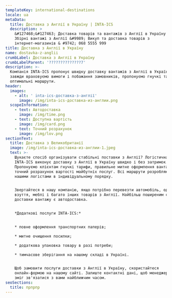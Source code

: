 ```yaml
---
templateKey: international-destinations
locale: ua
metaData:
  title: Доставка з Англії в Україну | INTA-ICS
  description: >
    &#127468;&#127463; Доставка товарів та вантажів з Англії в Україну &#9989;
    Збірні вантажі з Англії &#9989; Викуп та доставка товарів з
    інтернет-магазинів & #9742; 068 5555 999
title: Доставка з Англії в Україну
name: dostavka-z-anglii
crumbLabel: Доставка з Англії в Україну
crumbLabelParent: '??????????????7'
description: >-
  Компанія INTA-ICS пропонує швидку доставку вантажів з Англії в Україну. Ми
  завжди враховуємо вимоги і побажання замовників, пропонуємо гнучкі тарифи і
  оптимальні маршрути.
header:
  images:
    - alt: ' inta-ics-доставка-з-англії'
      image: /img/inta-ics-доставка-из-англии.png
  scopeInformation:
    - text: Автодоставка
      image: /img/time.png
    - text: Доступна вартість
      image: /img/card.png
    - text: Точний розрахунок
      image: /img/lov.png
sectionText:
  title: Доставка з Великобританії
  image: /img/inta-ics-доставка-из-англии-1.jpeg
  text: >-
    Шукаєте спосіб організувати стабільні поставки з Англії? Логістична компанія
    INTA-ICS виконує доставку з Англії в Україну швидко і без затримок.
    Пропонуємо клієнтам гнучкі тарифи, правильне митне оформлення вантажу і
    точний розрахунок вартості майбутніх послуг. Всі маршрути розробляються
    нашими логістами в індивідуальному порядку.


    Звертайтеся в нашу компанію, якщо потрібно перевезти автомобіль, одяг,
    взуття, меблі і багато інших товарів з Англії. Найбільш поширеним способом
    доставки вантажу є автодоставка.


    *Додаткові послуги INTA-ICS:*


    * повне оформлення транспортних паперів;

    * митне очищення посилки;

    * додаткова упаковка товару в разі потреби;

    * тимчасове зберігання на нашому складі в Україні.


    Щоб замовити послуги доставки з Англії в Україну, скористайтеся
    онлайн-формою на нашому сайті. Залиште контактні дані, щоб менеджер INTA-ICS
    зміг зв'язатися з вами найближчим часом.
seoSections:
  title: прпрпр
---
```

